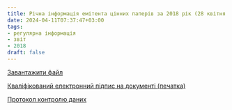 ```yaml
---
title: Річна інформація емітента цінних паперів за 2018 рік (28 квітня 2019)
date: 2024-04-11T07:37:47+03:00
tags:
- регулярна інформація
- звіт
- 2018
draft: false
---
```


[Завантажити файл](МТК_2018_сайт.rtf)

[Кваліфікований електронний підпис на документі (печатка)](МТК_2018_сайт.rtf.p7s)

[Протокол контролю даних](Протокол%20контролю%20даних%202019-04-28.doc)
